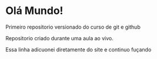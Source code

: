 # Olá Mundo!
 Primeiro repositorio versionado do curso de git e github

Repositorio criado durante uma aula ao vivo.

Essa linha adicuonei diretamente do site e continuo fuçando
